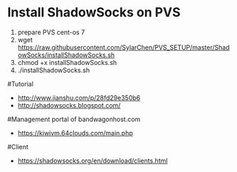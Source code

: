 # Install ShadowSocks on PVS
1. prepare PVS cent-os 7
2. wget https://raw.githubusercontent.com/SylarChen/PVS_SETUP/master/ShadowSocks/installShadowSocks.sh
3. chmod +x installShadowSocks.sh
4. ./installShadowSocks.sh

#Tutorial
* http://www.jianshu.com/p/28fd29e350b6
* http://shadowsocks.blogspot.com/

#Management portal of bandwagonhost.com
* https://kiwivm.64clouds.com/main.php

#Client
* https://shadowsocks.org/en/download/clients.html
